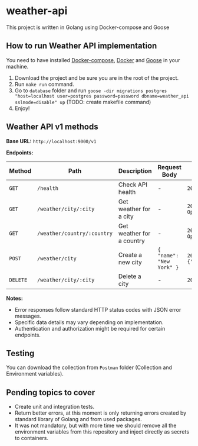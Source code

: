 # weather-api

This project is written in Golang using Docker-compose and Goose

## How to run Weather API implementation

You need to have installed [Docker-compose](https://docs.docker.com/compose/), [Docker](https://www.docker.com/) and [Goose](https://github.com/pressly/goose) in your machine.

1. Download the project and be sure you are in the root of the project.
2. Run `make run` command.
3. Go to `database` folder and run `goose -dir migrations postgres "host=localhost user=postgres password=password dbname=weather_api sslmode=disable" up` (TODO: create makefile command)
4. Enjoy!

## Weather API v1 methods 

**Base URL:** `http://localhost:9000/v1`

**Endpoints:**

| Method | Path | Description | Request Body | Response |
|---|---|---|---|---|
| `GET` | `/health` | Check API health | - | `200 OK: {}` |
| `GET` | `/weather/city/:city` | Get weather for a city | - | `200 OK: { // data information from OpenWeatherMap API }` |
| `GET` | `/weather/country/:country` | Get weather for a country | - | `200 OK: {// average data information from OpenWeatherMap API ` |
| `POST` | `/weather/city` | Create a new city | `{ "name": "New York" }` | `201 Created: {"ID":1,"name":"santiago","countryCode":"uk"}` |
| `DELETE` | `/weather/city/:city` | Delete a city | - | `204 No Content` |

**Notes:**

- Error responses follow standard HTTP status codes with JSON error messages.
- Specific data details may vary depending on implementation.
- Authentication and authorization might be required for certain endpoints.


## Testing

You can download the collection from `Postman` folder (Collection and Environment variables).

## Pending topics to cover

* Create unit and integration tests.
* Return better errors, at this moment is only returning errors created by standard library of Golang and from used packages.
* It was not mandatory, but with more time we should remove all the environment variables from this repository and inject directly as secrets to containers.